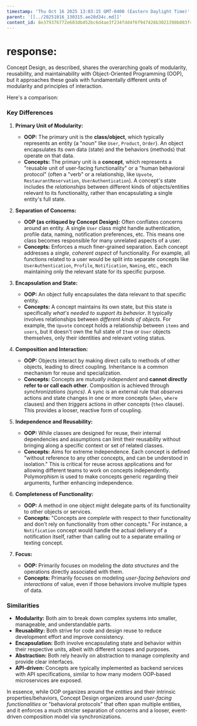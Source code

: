 ```yaml
---
timestamp: 'Thu Oct 16 2025 13:03:15 GMT-0400 (Eastern Daylight Time)'
parent: '[[../20251016_130315.ae28d34c.md]]'
content_id: 8e379376772e603db452bc6d4ae3f234fdd4f6f947426b3021398b003f45ee21
---
```


# response:

Concept Design, as described, shares the overarching goals of modularity, reusability, and maintainability with Object-Oriented Programming (OOP), but it approaches these goals with fundamentally different units of modularity and principles of interaction.

Here's a comparison:

### Key Differences

1. **Primary Unit of Modularity:**
   * **OOP:** The primary unit is the **class/object**, which typically represents an entity (a "noun" like `User`, `Product`, `Order`). An object encapsulates its own data (state) and the behaviors (methods) that operate on that data.
   * **Concepts:** The primary unit is a **concept**, which represents a "reusable unit of user-facing functionality" or a "human behavioral protocol" (often a "verb" or a relationship, like `Upvote`, `RestaurantReservation`, `UserAuthentication`). A concept's state includes the *relationships* between different kinds of objects/entities relevant to its functionality, rather than encapsulating a single entity's full state.

2. **Separation of Concerns:**
   * **OOP (as critiqued by Concept Design):** Often conflates concerns around an entity. A single `User` class might handle authentication, profile data, naming, notification preferences, etc. This means one class becomes responsible for many unrelated aspects of a user.
   * **Concepts:** Enforces a much finer-grained separation. Each concept addresses a *single, coherent aspect* of functionality. For example, all functions related to a user would be split into separate concepts like `UserAuthentication`, `Profile`, `Notification`, `Naming`, etc., each maintaining only the relevant state for its specific purpose.

3. **Encapsulation and State:**
   * **OOP:** An object fully encapsulates the data relevant to that specific entity.
   * **Concepts:** A concept maintains its own state, but this state is specifically *what's needed to support its behavior*. It typically involves relationships between *different kinds of objects*. For example, the `Upvote` concept holds a relationship between `items` and `users`, but it doesn't own the full state of `Item` or `User` objects themselves, only their identities and relevant voting status.

4. **Composition and Interaction:**
   * **OOP:** Objects interact by making direct calls to methods of other objects, leading to direct coupling. Inheritance is a common mechanism for reuse and specialization.
   * **Concepts:** Concepts are *mutually independent* and **cannot directly refer to or call each other**. Composition is achieved through *synchronizations (syncs)*. A sync is an external rule that *observes* actions and state changes in one or more concepts (`when`, `where` clauses) and then *triggers* actions in other concepts (`then` clause). This provides a looser, reactive form of coupling.

5. **Independence and Reusability:**
   * **OOP:** While classes are designed for reuse, their internal dependencies and assumptions can limit their reusability without bringing along a specific context or set of related classes.
   * **Concepts:** Aims for extreme independence. Each concept is defined "without reference to any other concepts, and can be understood in isolation." This is critical for reuse across applications and for allowing different teams to work on concepts independently. Polymorphism is used to make concepts generic regarding their arguments, further enhancing independence.

6. **Completeness of Functionality:**
   * **OOP:** A method in one object might delegate parts of its functionality to other objects or services.
   * **Concepts:** "Concepts are *complete* with respect to their functionality and don't rely on functionality from other concepts." For instance, a `Notification` concept would handle the actual delivery of a notification itself, rather than calling out to a separate emailing or texting concept.

7. **Focus:**
   * **OOP:** Primarily focuses on modeling the *data structures* and the operations directly associated with them.
   * **Concepts:** Primarily focuses on modeling *user-facing behaviors and interactions* of value, even if those behaviors involve multiple types of data.

### Similarities

* **Modularity:** Both aim to break down complex systems into smaller, manageable, and understandable parts.
* **Reusability:** Both strive for code and design reuse to reduce development effort and improve consistency.
* **Encapsulation:** Both involve encapsulating state and behavior within their respective units, albeit with different scopes and purposes.
* **Abstraction:** Both rely heavily on abstraction to manage complexity and provide clear interfaces.
* **API-driven:** Concepts are typically implemented as backend services with API specifications, similar to how many modern OOP-based microservices are exposed.

In essence, while OOP organizes around the *entities* and their intrinsic properties/behaviors, Concept Design organizes around *user-facing functionalities* or "behavioral protocols" that often span multiple entities, and it enforces a much stricter separation of concerns and a looser, event-driven composition model via synchronizations.
